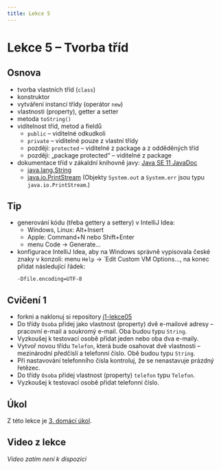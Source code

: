 ```yaml
---
title: Lekce 5
---
```

# Lekce 5 – Tvorba tříd

## Osnova
* tvorba vlastních tříd (`class`)
* konstruktor
* vytváření instancí třídy (operátor `new`)
* vlastnosti (property), getter a setter
* metoda `toString()`
* viditelnost tříd, metod a fieldů
  * `public` – viditelné odkudkoli
  * `private` – viditelné pouze z vlastní třídy
  * později: `protected` – viditelné z package a z odděděných tříd
  * později: „package protected“ – viditelné z package
* dokumentace tříd v zákaldní knihovně javy: [Java SE 11 JavaDoc](https://docs.oracle.com/en/java/javase/11/docs/api/java.base/module-summary.html)
  * [java.lang.String](https://docs.oracle.com/en/java/javase/11/docs/api/java.base/java/lang/String.html)
  * [java.io.PrintStream](https://docs.oracle.com/en/java/javase/11/docs/api/java.base/java/io/PrintStream.html) (Objekty `System.out` a `System.err` jsou typu `java.io.PrintStream`.)

## Tip
* generování kódu (třeba gettery a settery) v IntelliJ Idea:
  * Windows, Linux: Alt+Insert
  * Apple: Command+N nebo Shift+Enter
  * menu Code → Generate…
* konfigurace IntelliJ Idea, aby na Windows správně vypisovala české znaky v konzoli: menu `Help` → `Edit Custom VM Options…, na konec přidat následující řádek:
  ```
  -Dfile.encoding=UTF-8
  ```

## Cvičení 1
- forkni a naklonuj si repository [j1-lekce05](https://github.com/FilipJirsak-Czechitas/j1-lekce05)
- Do třídy `Osoba` přidej jako vlastnost (property) dvě e-mailové adresy – pracovní e-mail a soukromý e-mail. Oba budou typu `String`.
- Vyzkoušej k testovací osobě přidat jeden nebo oba dva e-maily.
- Vytvoř novou třídu `Telefon`, která bude osahovat dvě vlastnosti – mezinárodní předčíslí a telefonní číslo. Obě budou typu `String`.
- Při nastavování telefonního čísla kontroluj, že se nenastavuje prázdný řetězec.
- Do třídy `Osoba` přidej vlastnost (property) `telefon` typu `Telefon`.
- Vyzkoušej k testovací osobě přidat telefonní číslo. 

## Úkol
Z této lekce je [3. domácí úkol](ukol-3.html).


## Video z lekce
*Video zatím není k dispozici*
